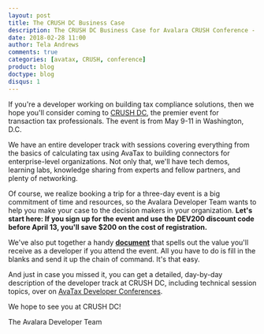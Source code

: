 ```yaml
---
layout: post
title: The CRUSH DC Business Case
description: The CRUSH DC Business Case for Avalara CRUSH Conference - Sales Tax Developer Track, Washington, DC May 9-11, 2018.
date: 2018-02-28 11:00
author: Tela Andrews
comments: true
categories: [avatax, CRUSH, conference]
product: blog
doctype: blog
disqus: 1
---
```


If you're a developer working on building tax compliance solutions, then we hope you'll consider coming to [CRUSH DC](http://www.avalaracrush.com/?CampaignID=7010b000001Dq5K), the premier event for transaction tax professionals. The event is from May 9-11 in Washington, D.C.
 
We have an entire developer track with sessions covering everything from the basics of calculating tax using AvaTax to building connectors for enterprise-level organizations. Not only that, we'll have tech demos, learning labs, knowledge sharing from experts and fellow partners, and plenty of networking.
 
Of course, we realize booking a trip for a three-day event is a big commitment of time and resources, so the Avalara Developer Team wants to help you make your case to the decision makers in your organization. <strong>Let's start here: If you sign up for the event and use the DEV200 discount code before April 13, you'll save $200 on the cost of registration. </strong>
 
We've also put together a handy <strong>[document][1]</strong> that spells out the value you'll receive as a developer if you attend the event. All you have to do is fill in the blanks and send it up the chain of command. It's that easy.
 
And just in case you missed it, you can get a detailed, day-by-day description of the developer track at CRUSH DC, including technical session topics, over on [AvaTax Developer Conferences](/resources/conferences). 

We hope to see you at CRUSH DC!
 
The Avalara Developer Team


[1]:{{site.url}}/public/misc/CRUSH-Business-Case.docx